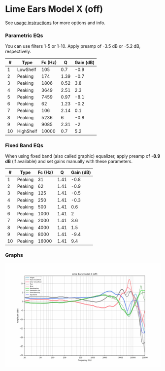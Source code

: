 # Lime Ears Model X (off)
See [usage instructions](https://github.com/jaakkopasanen/AutoEq#usage) for more options and info.

### Parametric EQs
You can use filters 1-5 or 1-10. Apply preamp of -3.5 dB or -5.2 dB, respectively.

|   # | Type      |   Fc (Hz) |    Q |   Gain (dB) |
|-----|-----------|-----------|------|-------------|
|   1 | LowShelf  |       105 | 0.7  |        -0.9 |
|   2 | Peaking   |       174 | 1.39 |        -0.7 |
|   3 | Peaking   |      1806 | 0.52 |         3.8 |
|   4 | Peaking   |      3649 | 2.51 |         2.3 |
|   5 | Peaking   |      7459 | 0.97 |        -8.1 |
|   6 | Peaking   |        62 | 1.23 |        -0.2 |
|   7 | Peaking   |       106 | 2.14 |         0.1 |
|   8 | Peaking   |      5236 | 6    |        -0.8 |
|   9 | Peaking   |      9085 | 2.31 |        -2   |
|  10 | HighShelf |     10000 | 0.7  |         5.2 |

### Fixed Band EQs
When using fixed band (also called graphic) equalizer, apply preamp of **-8.9 dB** (if available) and set gains manually with these parameters.

|   # | Type    |   Fc (Hz) |    Q |   Gain (dB) |
|-----|---------|-----------|------|-------------|
|   1 | Peaking |        31 | 1.41 |        -0.8 |
|   2 | Peaking |        62 | 1.41 |        -0.9 |
|   3 | Peaking |       125 | 1.41 |        -0.5 |
|   4 | Peaking |       250 | 1.41 |        -0.3 |
|   5 | Peaking |       500 | 1.41 |         0.6 |
|   6 | Peaking |      1000 | 1.41 |         2   |
|   7 | Peaking |      2000 | 1.41 |         3.6 |
|   8 | Peaking |      4000 | 1.41 |         1.5 |
|   9 | Peaking |      8000 | 1.41 |        -9.4 |
|  10 | Peaking |     16000 | 1.41 |         9.4 |

### Graphs
![](./Lime%20Ears%20Model%20X%20(off).png)
